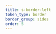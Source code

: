 ```yaml
---
title: s-border-left
token_type: border
border_group: sides
order: 5
---
```

<span class="s-border-left"></span>